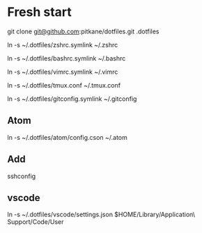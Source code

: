 # Fresh start

git clone git@github.com:pitkane/dotfiles.git .dotfiles

ln -s ~/.dotfiles/zshrc.symlink ~/.zshrc

ln -s ~/.dotfiles/bashrc.symlink ~/.bashrc

ln -s ~/.dotfiles/vimrc.symlink ~/.vimrc

ln -s ~/.dotfiles/tmux.conf ~/.tmux.conf

ln -s ~/.dotfiles/gitconfig.symlink ~/.gitconfig

## Atom

ln -s ~/.dotfiles/atom/config.cson ~/.atom

## Add

sshconfig

## vscode 

ln -s ~/.dotfiles/vscode/settings.json $HOME/Library/Application\ Support/Code/User
